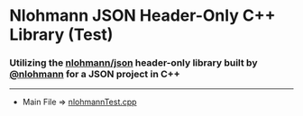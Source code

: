 # Nlohmann JSON Header-Only C++ Library (Test)
### Utilizing the [nlohmann/json](https://github.com/nlohmann/json) header-only library built by [@nlohmann](https://github.com/nlohmann) for a JSON project in C++
---
- Main File => [nlohmannTest.cpp](https://github.com/Praisecodes/nlohmanntest/blob/main/nlohmannTest.cpp)
